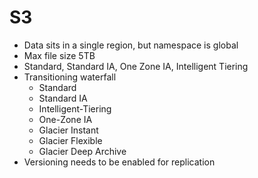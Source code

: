 # S3

* Data sits in a single region, but namespace is global
* Max file size 5TB
* Standard, Standard IA, One Zone IA, Intelligent Tiering
* Transitioning waterfall
    * Standard
    * Standard IA
    * Intelligent-Tiering
    * One-Zone IA
    * Glacier Instant
    * Glacier Flexible
    * Glacier Deep Archive
* Versioning needs to be enabled for replication